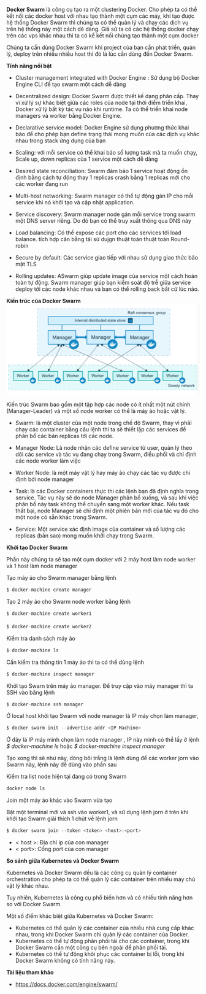**Docker Swarm** là công cụ tạo ra một clustering Docker. Cho phép ta có thể kết nối các docker host với nhau tạo thành một cụm các máy, khi tạo được hệ thống Docker Swarm thì chúng ta có thể quản lý và chạy các dịch vụ trên hệ thống này một cách dẽ dàng. Giả sử ta có các hệ thống docker chạy trên các vps khác nhau thì ta có kể kết nối chúng tạo thành một cụm docker

Chúng ta cần dùng Docker Swarm khi project của bạn cần phát triển, quản lý, deploy trên nhiều nhiều host thì đó là lúc cần dùng đến Docker Swarm.

**Tính năng nổi bật**

- Cluster management integrated with Docker Engine : Sử dụng bộ Docker Engine CLI để tạo swarm một cách dễ dàng

- Decentralized design: Docker Swarm được thiết kế dạng phân cấp. Thay vì xử lý sự khác biệt giữa các roles của node tại thời điểm triển khai, Docker xử lý bất kỳ tác vụ nào khi runtime. Ta có thể triển khai node managers và worker bằng Docker Engine.

- Declarative service model: Docker Engine sử dụng phương thức khai báo để cho phép bạn define trạng thái mong muốn của các dịch vụ khác nhau trong stack ứng dụng của bạn

- Scaling: với mỗi service có thể khai báo số lượng task mà ta muốn chạy, Scale up, down replicas của 1 service một cách dễ dàng

- Desired state reconciliation: Swarm đảm bảo 1 service hoạt động ổn định bằng cách tự động thay 1 replicas crash bằng 1 replicas mới cho các worker đang run

- Multi-host networking: Swarm manager có thể tự động gán IP cho mỗi service khi nó khởi tạo và cập nhật application.

- Service discovery: Swarm manager node gán mỗi service trong swarm một DNS server riêng. Do đó bạn có thể truy xuất thông qua DNS này

- Load balancing: Có thể expose các port cho các services tới load balance. tích hợp cân bằng tải sử dujgn thuật toán thuật toán Round-robin

- Secure by default: Các service giao tiếp với nhau sử dụng giao thức bảo mật TLS

- Rolling updates: ASwarm giúp update image của service một cách hoàn toàn tự động. Swarm manager giúp bạn kiểm soát độ trễ giữa service deploy tới các node khác nhau và bạn có thể rolling back bất cứ lúc nào.

**Kiến trúc của Docker Swarm**
![swarm_diagram](/Image/Docker-Swarm.png)

Kiến trúc Swarm bao gồm một tập hợp các node có ít nhất một nút chính (Manager-Leader) và một số node worker có thể là máy ảo hoặc vật lý.

- Swarm: là một cluster của một node trong chế độ Swarm, thay vì phải chạy các container bằng câu lệnh thì ta sẽ thiết lập các services để phân bổ các bản replicas tới các node.

- Manager Node: Là node nhận các define service từ user, quản lý theo dõi các service và tác vụ đang chạy trong Swarm, điều phối và chỉ định các node worker làm việc

- Worker Node: là một máy vật lý hay máy ảo chạy các tác vụ được chỉ định bới node manager

- Task: là các Docker containers thực thi các lệnh bạn đã định nghĩa trong service. Tác vụ này sẽ do node Manager phân bổ xuống, và sau khi việc phân bổ này task không thể chuyển sang một worker khác. Nếu task thất bại, node Manager sẽ chỉ định một phiên bản mới của tác vụ đó cho một node có sẵn khác trong Swarm.

- Service: Một service xác định image của container và số lượng các replicas (bản sao) mong muốn khởi chạy trong Swarm.

**Khởi tạo Docker Swarm**

Phần này chúng ta sẽ tạo một cụm docker với 2 máy host làm node worker và 1 host làm node manager

Tạo máy ảo cho Swarm manager bằng lệnh

```js
$ docker-machine create manager
```  
Tạo 2 máy ảo cho Swarm node worker bằng lệnh

```js
$ docker-machine create worker1

$ docker-machine create worker2
```  

Kiểm tra danh sách máy ảo

```js
$ docker-machine ls
```  
Cần kiểm tra thông tin 1 máy ảo thì ta có thể dùng lệnh

```js
$ docker-machine inspect manager
```  
Khởi tạo Swarn trên máy ảo manager. Để truy cập vào máy manager thì ta SSH vào bằng lệnh

```js
$ docker-machine ssh manager
```  
Ở local host khởi tạo Swarm với node manager là IP máy chọn làm manager,

```js
$ docker swarm init --advertise-addr <IP Machine>

```  
Ở đây <IP Machine> là IP máy mình chọn làm node manager , IP này mình có thể lấy ở lệnh *$ docker-machine ls* hoặc *$ docker-machine inspect manager*

Tạo xong thì sẽ như này, dòng bôi trắng là lệnh dùng để các worker jorn vào Swarm này, lệnh này để dùng vào phần sau

Kiểm tra list node hiện tại đang có trong Swarm

```js
docker node ls

```  
Join một máy áo khác vào Swarm vừa tạo

Bật một terminal mới và ssh vào worker1, và sử dụng lệnh jorn ở trên khi khởi tạo Swarm giải thích 1 chút về lệnh jorn

```js
$ docker swarm join --token <token> <host>:<port>

```  
-  < host >: Địa chỉ ip của con manager
-  < port>: Cổng port của con manager

**So sánh giữa Kubernetes và Docker Swarm**

Kubernetes và Docker Swarm đều là các công cụ quản lý container orchestration cho phép ta có thể quản lý các container trên nhiều máy chủ vật lý khác nhau.

Tuy nhiên, Kubernetes là công cụ phổ biến hơn và có nhiều tính năng hơn so với Docker Swarm.

Một số điểm khác biệt giữa Kubernetes và Docker Swarm:

- Kubernetes có thể quản lý các container của nhiều nhà cung cấp khác nhau, trong khi Docker Swarm chỉ quản lý các container của Docker.
- Kubernetes có thể tự động phân phối tải cho các container, trong khi Docker Swarm cần một công cụ bên ngoài để phân phối tải.
- Kubernetes có thể tự động khôi phục các container bị lỗi, trong khi Docker Swarm không có tính năng này.

**Tài liệu tham khảo**
- https://docs.docker.com/engine/swarm/